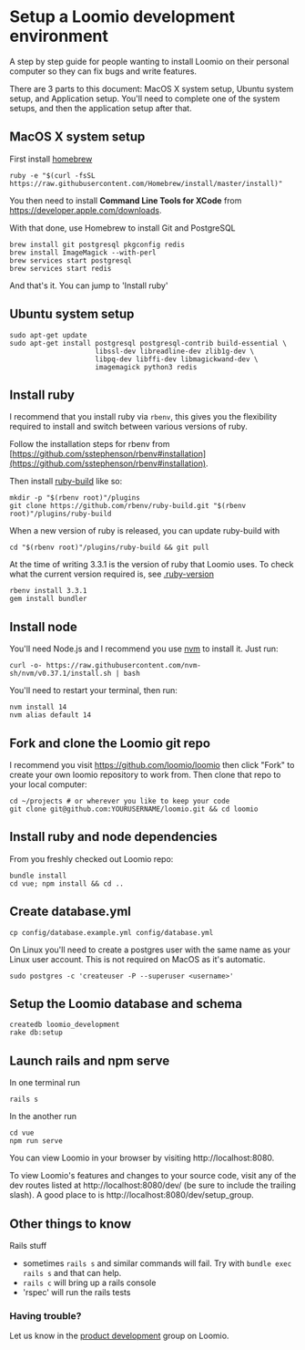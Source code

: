 # Setup a Loomio development environment

A step by step guide for people wanting to install Loomio on their personal computer so they can fix bugs and write features.

There are 3 parts to this document: MacOS X system setup, Ubuntu system setup, and Application setup. You'll need to complete one of the system setups, and then the application setup after that.

## MacOS X system setup

First install [homebrew](http://brew.sh)

```
ruby -e "$(curl -fsSL https://raw.githubusercontent.com/Homebrew/install/master/install)"
```

You then need to install __Command Line Tools for XCode__ from https://developer.apple.com/downloads.

With that done, use Homebrew to install Git and PostgreSQL

```
brew install git postgresql pkgconfig redis
brew install ImageMagick --with-perl
brew services start postgresql
brew services start redis
```

And that's it. You can jump to 'Install ruby'

## Ubuntu system setup

```
sudo apt-get update
sudo apt-get install postgresql postgresql-contrib build-essential \
                     libssl-dev libreadline-dev zlib1g-dev \
                     libpq-dev libffi-dev libmagickwand-dev \
                     imagemagick python3 redis
```

## Install ruby

I recommend that you install ruby via `rbenv`, this gives you the flexibility required to install and switch between various versions of ruby.

Follow the installation steps for rbenv from  [https://github.com/sstephenson/rbenv#installation](https://github.com/sstephenson/rbenv#installation).

Then install [ruby-build](https://github.com/sstephenson/ruby-build#readme) like so:

```
mkdir -p "$(rbenv root)"/plugins
git clone https://github.com/rbenv/ruby-build.git "$(rbenv root)"/plugins/ruby-build
```

When a new version of ruby is released, you can update ruby-build with
```
cd "$(rbenv root)"/plugins/ruby-build && git pull
```

At the time of writing 3.3.1 is the version of ruby that Loomio uses. To check what the current version required is, see [.ruby-version](https://github.com/loomio/loomio/blob/master/.ruby-version)

```
rbenv install 3.3.1
gem install bundler
```

## Install node

You'll need Node.js and I recommend you use [nvm](https://github.com/creationix/nvm) to install it. Just run:

```
curl -o- https://raw.githubusercontent.com/nvm-sh/nvm/v0.37.1/install.sh | bash
```

You'll need to restart your terminal, then run:

```
nvm install 14
nvm alias default 14
```

## Fork and clone the Loomio git repo

I recommend you visit https://github.com/loomio/loomio then click "Fork" to create your own loomio repository to work from. Then clone that repo to your local computer:

```
cd ~/projects # or wherever you like to keep your code
git clone git@github.com:YOURUSERNAME/loomio.git && cd loomio
```

## Install ruby and node dependencies

From you freshly checked out Loomio repo:

```
bundle install
cd vue; npm install && cd ..
```

## Create database.yml

```
cp config/database.example.yml config/database.yml
```

On Linux you'll need to create a postgres user with the same name as your Linux user account. This is not required on MacOS as it's automatic.

```
sudo postgres -c 'createuser -P --superuser <username>'
```

## Setup the Loomio database and schema

```
createdb loomio_development
rake db:setup
```

## Launch rails and npm serve

In one terminal run

```
rails s
```

In the another run
```
cd vue
npm run serve
```

You can view Loomio in your browser by visiting http://localhost:8080.

To view Loomio's features and changes to your source code, visit any of the dev routes listed at http://localhost:8080/dev/ (be sure to include the trailing slash). A good place to is http://localhost:8080/dev/setup_group.  

## Other things to know
Rails stuff

- sometimes `rails s` and similar commands will fail. Try with `bundle exec rails s` and that can help.
- `rails c` will bring up a rails console
- 'rspec' will run the rails tests

### Having trouble?
Let us know in the [product development](https://www.loomio.org/g/GN7EFQTK/loomio-community-product-development) group on Loomio.
